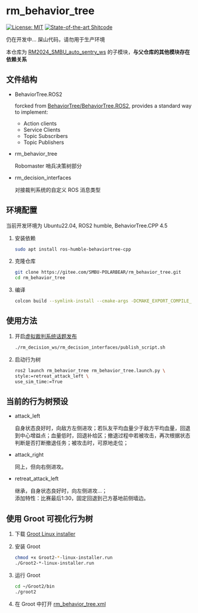 # rm_behavior_tree

[![License: MIT](https://img.shields.io/badge/License-MIT-blue.svg)](https://opensource.org/licenses/MIT)
[![State-of-the-art Shitcode](https://img.shields.io/static/v1?label=State-of-the-art&message=Shitcode&color=7B5804)](https://github.com/trekhleb/state-of-the-art-shitcode)

仍在开发中... 屎山代码，请勿用于生产环境

本仓库为 [RM2024_SMBU_auto_sentry_ws](https://gitee.com/SMBU-POLARBEAR/RM2024_SMBU_auto_sentry_ws) 的子模块，**与父仓库的其他模块存在依赖关系**

## 文件结构

- BehaviorTree.ROS2

    forcked from [BehaviorTree/BehaviorTree.ROS2](https://github.com/BehaviorTree/BehaviorTree.ROS2), provides a standard way to implement:

  - Action clients
  - Service Clients
  - Topic Subscribers
  - Topic Publishers

- rm_behavior_tree

    Robomaster 哨兵决策树部分

- rm_decision_interfaces

    对接裁判系统的自定义 ROS 消息类型

## 环境配置

当前开发环境为 Ubuntu22.04, ROS2 humble, BehaviorTree.CPP 4.5

1. 安装依赖

    ```sh
    sudo apt install ros-humble-behaviortree-cpp
    ```

2. 克隆仓库

    ```sh
    git clone https://gitee.com/SMBU-POLARBEAR/rm_behavior_tree.git
    cd rm_behavior_tree
    ```

3. 编译

    ```sh
    colcon build --symlink-install --cmake-args -DCMAKE_EXPORT_COMPILE_COMMANDS=ON
    ```

## 使用方法

1. 开启[虚拟裁判系统话题发布](./rm_decision_interfaces/publish_script.sh)

    ```sh
    ./rm_decision_ws/rm_decision_interfaces/publish_script.sh
    ```

2. 启动行为树

    ```sh
    ros2 launch rm_behavior_tree rm_behavior_tree.launch.py \
    style:=retreat_attack_left \
    use_sim_time:=True
    ```

## 当前的行为树预设

- attack_left

    自身状态良好时，向敌方左侧进攻；若队友平均血量少于敌方平均血量，回退到中心增益点；血量低时，回退补给区；撤退过程中若被攻击，再次根据状态判断是否打断撤退任务；被攻击时，可原地走位；

- attack_right

    同上，但向右侧进攻。

- retreat_attack_left

    继承，自身状态良好时，向左侧进攻...；  
    添加特性：比赛最后1:30，固定回退到己方基地前侧墙边。

## 使用 Groot 可视化行为树

1. 下载 [Groot Linux installer](https://www.behaviortree.dev/groot)

2. 安装 Groot

    ```sh
    chmod +x Groot2-*-linux-installer.run
    ./Groot2-*-linux-installer.run
    ```

3. 运行 Groot

    ```sh
    cd ~/Groot2/bin
    ./groot2
    ```

4. 在 Groot 中打开 [rm_behavior_tree.xml](./rm_behavior_tree/rm_behavior_tree.xml)
